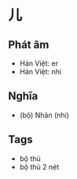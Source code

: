 # 儿

## Phát âm
* Hán Việt: er
* Hán Việt: nhi

## Nghĩa
* (bộ) Nhân (nhi)

## Tags
* bộ thủ
* bộ thủ 2 nét

<script>window.HANZI_FIELD='儿';</script>